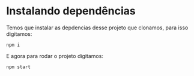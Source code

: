 # Instalando dependências

Temos que instalar as depdencias desse projeto que clonamos, para isso digitamos:

    npm i

E agora para rodar o projeto digitamos:

    npm start
